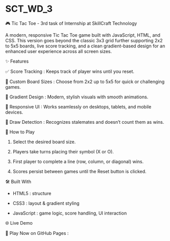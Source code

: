 # SCT_WD_3
🎮 Tic Tac Toe - 3rd task of Internship at SkillCraft Technology 

A modern, responsive Tic Tac Toe game built with JavaScript, HTML, and CSS. 
This version goes beyond the classic 3x3 grid further supporting 2x2 to 5x5 boards, live score tracking, and a clean gradient-based design for an enhanced user experience across all screen sizes.

✨ Features

✅ Score Tracking : Keeps track of player wins until you reset.

🔁 Custom Board Sizes : Choose from 2x2 up to 5x5 for quick or challenging games.

🌈 Gradient Design : Modern, stylish visuals with smooth animations.

📱 Responsive UI : Works seamlessly on desktops, tablets, and mobile devices.

🚫 Draw Detection : Recognizes stalemates and doesn’t count them as wins.

🎯 How to Play

1. Select the desired board size.

2. Players take turns placing their symbol (X or O).

3. First player to complete a line (row, column, or diagonal) wins.

4. Scores persist between games until the Reset button is clicked.

🛠️ Built With

- HTML5 : structure

- CSS3 : layout & gradient styling

- JavaScript : game logic, score handling, UI interaction

🌐 Live Demo

🔗 Play Now on GitHub Pages : 
